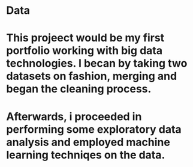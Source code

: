# Data
# This projeect would be my first portfolio working with big data technologies. I becan by taking two datasets on fashion, merging and began the cleaning process.
# Afterwards, i proceeded in performing some exploratory data analysis and employed machine learning techniqes on the data.
